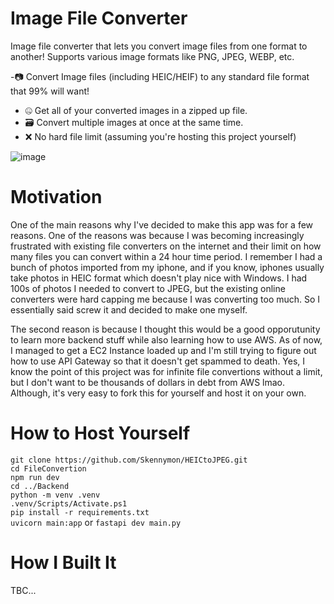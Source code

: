 # **Image File Converter**
Image file converter that lets you convert image files from one format to another! Supports various image formats like PNG, JPEG, WEBP, etc.

-📷 Convert Image files (including HEIC/HEIF) to any standard file format that 99% will want!
- 🤐 Get all of your converted images in a zipped up file.
- 🗃️ Convert multiple images at once at the same time.
- ❌ No hard file limit (assuming you're hosting this project yourself)

![image](https://github.com/user-attachments/assets/a2c7091b-2457-4165-815a-48b54176b434)

# **Motivation**
One of the main reasons why I've decided to make this app was for a few reasons. 
One of the reasons was because I was becoming increasingly frustrated with existing file converters on the internet and their limit on how many files you can convert within a 24 hour time period. 
I remember I had a bunch of photos imported from my iphone, and if you know, iphones usually take photos in HEIC format which doesn't play nice with Windows. I had 100s of photos I needed to convert to JPEG, but the existing online converters were hard capping me because I was converting too much.
So I essentially said screw it and decided to make one myself.

The second reason is because I thought this would be a good opporutunity to learn more backend stuff while also learning how to use AWS. As of now, I managed to get a EC2 Instance loaded up and I'm still trying to figure out how to use API Gateway so that it doesn't get spammed to death. Yes, I know the point of this project was for infinite
file convertions without a limit, but I don't want to be thousands of dollars in debt from AWS lmao. Although, it's very easy to fork this for yourself and host it on your own.

# How to Host Yourself
`git clone https://github.com/Skennymon/HEICtoJPEG.git`\
`cd FileConvertion`\
`npm run dev`\
`cd ../Backend`\
`python -m venv .venv`\
`.venv/Scripts/Activate.ps1`\
`pip install -r requirements.txt`\
`uvicorn main:app` or `fastapi dev main.py`

# How I Built It
TBC...

